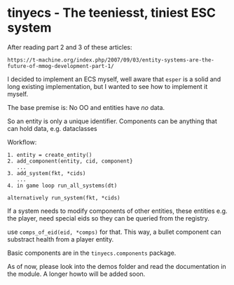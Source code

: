# tinyecs - The teeniesst, tiniest ESC system

After reading part 2 and 3 of these articles:

    https://t-machine.org/index.php/2007/09/03/entity-systems-are-the-future-of-mmog-development-part-1/

I decided to implement an ECS myself, well aware that `esper` is a solid and
long existing implementation, but I wanted to see how to implement it myself.

The base premise is: No OO and entities have *no* data.

So an entity is only a unique identifier.  Components can be anything that can
hold data, e.g. dataclasses

Workflow:

    1. entity = create_entity()
    2. add_component(entity, cid, component}
       ...
    3. add_system(fkt, *cids)
       ...
    4. in game loop run_all_systems(dt)

	alternatively run_system(fkt, *cids)

If a system needs to modify components of other entities, these entities e.g.
the player, need special eids so they can be queried from the registry.

use `comps_of_eid(eid, *comps)` for that.  This way, a bullet component can
substract health from a player entity.

Basic components are in the `tinyecs.components` package.

As of now, please look into the demos folder and read the documentation in the
module.  A longer howto will be added soon.
